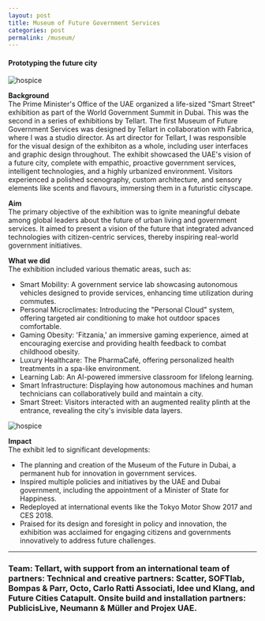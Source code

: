 ```yaml
---
layout: post
title: Museum of Future Government Services
categories: post
permalink: /museum/
---
```

#### Prototyping the future city

![hospice](/iw/images/museum2.jpg)

**Background**  
The Prime Minister's Office of the UAE organized a life-sized "Smart Street" exhibition as part of the World Government Summit in Dubai. This was the second in a series of exhibitions by Tellart. The first Museum of Future Government Services was designed by Tellart in collaboration with Fabrica, where I was a studio director. As art director for Tellart, I was responsible for the visual design of the exhibiton as a whole, including user interfaces and graphic design throughout. The exhibit showcased the UAE's vision of a future city, complete with empathic, proactive government services, intelligent technologies, and a highly urbanized environment. Visitors experienced a polished scenography, custom architecture, and sensory elements like scents and flavours, immersing them in a futuristic cityscape.

**Aim**  
The primary objective of the exhibition was to ignite meaningful debate among global leaders about the future of urban living and government services. It aimed to present a vision of the future that integrated advanced technologies with citizen-centric services, thereby inspiring real-world government initiatives.

**What we did**  
The exhibition included various thematic areas, such as:
- Smart Mobility: A government service lab showcasing autonomous vehicles designed to provide services, enhancing time utilization during commutes.
- Personal Microclimates: Introducing the "Personal Cloud" system, offering targeted air conditioning to make hot outdoor spaces comfortable.
- Gaming Obesity: 'Fitzania,' an immersive gaming experience, aimed at encouraging exercise and providing health feedback to combat childhood obesity.
- Luxury Healthcare: The PharmaCafé, offering personalized health treatments in a spa-like environment.
- Learning Lab: An AI-powered immersive classroom for lifelong learning.
- Smart Infrastructure: Displaying how autonomous machines and human technicians can collaboratively build and maintain a city.
- Smart Street: Visitors interacted with an augmented reality plinth at the entrance, revealing the city's invisible data layers.

![hospice](/iw/images/museum1.jpg)

**Impact**  
The exhibit led to significant developments:
- The planning and creation of the Museum of the Future in Dubai, a permanent hub for innovation in government services.
- Inspired multiple policies and initiatives by the UAE and Dubai government, including the appointment of a Minister of State for Happiness.
- Redeployed at international events like the Tokyo Motor Show 2017 and CES 2018.
- Praised for its design and foresight in policy and innovation, the exhibition was acclaimed for engaging citizens and governments innovatively to address future challenges.



---
### Team: Tellart, with support from an international team of partners: Technical and creative partners: Scatter, SOFTlab, Bompas & Parr, Octo, Carlo Ratti Associati, Idee und Klang, and Future Cities Catapult. Onsite build and installation partners: PublicisLive, Neumann & Müller and Projex UAE.

